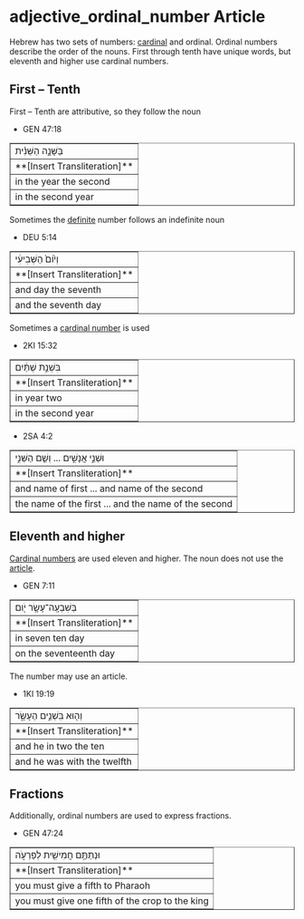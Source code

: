 # adjective_ordinal_number Article
Hebrew has two sets of numbers: [cardinal](https://git.door43.org/Door43/en-uhg/src/master/content/adjective_cardinal_number/02.md) and ordinal. Ordinal numbers describe the order of the nouns. First through tenth have unique words, but eleventh and higher use cardinal numbers.

## First – Tenth

First – Tenth are attributive, so they follow the noun

* GEN 47:18
<table border="1" class="docutils">
<colgroup>
<col width="100%" />
</colgroup>
<tbody valign="top">
<tr class="row-odd"><td>בַּשָּׁנָ֣ה הַשֵּׁנִ֗ית</td>
</tr>
<tr class="row-even"><td>**[Insert Transliteration]**</td>
</tr>
<tr class="row-odd"><td>in the year the second</td>
</tr>
<tr class="row-even"><td>in the second year</td>
</tr>
</tbody>
</table>

Sometimes the [definite](https://git.door43.org/Door43/en-uhg/src/master/content/state_determined/02.md) number follows an indefinite noun

* DEU 5:14 
<table border="1" class="docutils">
<colgroup>
<col width="100%" />
</colgroup>
<tbody valign="top">
<tr class="row-odd"><td>וְי֙וֹם֙ הַשְּׁבִיעִ֔י</td>
</tr>
<tr class="row-even"><td>**[Insert Transliteration]**</td>
</tr>
<tr class="row-odd"><td>and day the seventh</td>
</tr>
<tr class="row-even"><td>and the seventh day</td>
</tr>
</tbody>
</table>

Sometimes a [cardinal number](https://git.door43.org/Door43/en-uhg/src/master/content/adjective_cardinal_number/02.md) is used

* 2KI 15:32
<table border="1" class="docutils">
<colgroup>
<col width="100%" />
</colgroup>
<tbody valign="top">
<tr class="row-odd"><td>בִּשְׁנַ֣ת שְׁתַּ֔יִם</td>
</tr>
<tr class="row-even"><td>**[Insert Transliteration]**</td>
</tr>
<tr class="row-odd"><td>in year two</td>
</tr>
<tr class="row-even"><td>in the second year</td>
</tr>
</tbody>
</table>

* 2SA 4:2
<table border="1" class="docutils">
<colgroup>
<col width="100%" />
</colgroup>
<tbody valign="top">
<tr class="row-odd"><td>וּשְׁנֵ֣י אֲנָשִׁ֣ים ... וְשֵׁ֧ם הַשֵּׁנִ֣י</td>
</tr>
<tr class="row-even"><td>**[Insert Transliteration]**</td>
</tr>
<tr class="row-odd"><td>and name of first ... and name of the second</td>
</tr>
<tr class="row-even"><td>the name of the first ... and the name of the second</td>
</tr>
</tbody>
</table>

## Eleventh and higher
[Cardinal numbers](https://git.door43.org/Door43/en-uhg/src/master/content/adjective_cardinal_number/02.md) are used eleven and higher. The noun does not use the [article](https://git.door43.org/Door43/en-uhg/src/master/content/preposition_definite_article/02.md).

* GEN 7:11 
<table border="1" class="docutils">
<colgroup>
<col width="100%" />
</colgroup>
<tbody valign="top">
<tr class="row-odd"><td>בְּשִׁבְעָֽה־עָשָׂ֥ר יֹ֖ום</td>
</tr>
<tr class="row-even"><td>**[Insert Transliteration]**</td>
</tr>
<tr class="row-odd"><td>in seven ten day</td>
</tr>
<tr class="row-even"><td>on the seventeenth day</td>
</tr>
</tbody>
</table>

The number may use an article.

* 1KI 19:19
<table border="1" class="docutils">
<colgroup>
<col width="100%" />
</colgroup>
<tbody valign="top">
<tr class="row-odd"><td>וְה֖וּא בִּשְׁנֵ֣ים הֶעָשָׂ֑ר</td>
</tr>
<tr class="row-even"><td>**[Insert Transliteration]**</td>
</tr>
<tr class="row-odd"><td>and he in two the ten</td>
</tr>
<tr class="row-even"><td>and he was with the twelfth</td>
</tr>
</tbody>
</table>

## Fractions

Additionally, ordinal numbers are used to express fractions. 

* GEN 47:24 
<table border="1" class="docutils">
<colgroup>
<col width="100%" />
</colgroup>
<tbody valign="top">
<tr class="row-odd"><td>וּנְתַתֶּ֥ם חֲמִישִׁ֖ית לְפַרְעֹ֑ה</td>
</tr>
<tr class="row-even"><td>**[Insert Transliteration]**</td>
</tr>
<tr class="row-odd"><td>you must give a fifth to Pharaoh</td>
</tr>
<tr class="row-even"><td>you must give one fifth of the crop to the king</td>
</tr>
</tbody>
</table>




